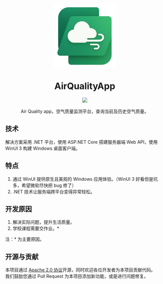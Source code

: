 <div align="center">
<img src="AirQualityApp.WinUI/Assets/Icon.png" width="200"/>

# AirQualityApp

<a href="https://apps.microsoft.com/detail/9nzb5v13h77b?referrer=appbadge&launch=true&mode=full">
	<img src="https://get.microsoft.com/images/zh-cn%20dark.svg" width="200"/>
</a>

Air Quality app，空气质量监测平台，查询当前及历史空气质量。

</div>

## 技术
解决方案采用 .NET 平台，使用 ASP.NET Core 搭建服务器端 Web API，使用 WinUI 3 构建 Windows 桌面客户端。

## 特点
1. 通过 WinUI 提供原生且美观的 Windows 应用体验。（WinUI 3 好看但是坑多，希望微软尽快把 bug 修了）
2. .NET 技术让服务端跨平台变得异常轻松。

## 开发原因
1. 解决实际问题，提升生活质量。
2. 学校课程需要交作业。*

注：* 为主要原因。

## 开源与贡献
本项目通过 [Apache 2.0 协议](LICENSE)开源，同时欢迎各位开发者为本项目贡献代码。  
我们鼓励您通过 Pull Request 为本项目添加新功能，或是进行问题修复。  
